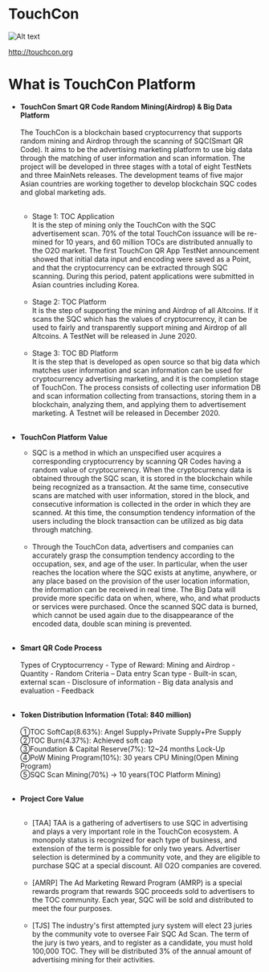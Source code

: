# TouchCon
![Alt text](http://touchcon.io/images/front/symbol_toc.png)

<http://touchcon.org>
# What is TouchCon Platform

* **TouchCon Smart QR Code Random Mining(Airdrop) & Big Data Platform**</br></br>
The TouchCon is a blockchain based cryptocurrency that supports random mining and Airdrop through the scanning of SQC(Smart QR Code). It aims to be the advertising marketing platform to use big data through the matching of user information and scan information. The project will be developed in three stages with a total of eight TestNets and three MainNets releases. The development teams of five major Asian countries are working together to develop blockchain SQC codes and global marketing ads.</br></br>
  * Stage 1: TOC Application</br>
It is the step of mining only the TouchCon with the SQC advertisement scan. 70% of the total TouchCon issuance will be re-mined for 10 years, and 60 million TOCs are distributed annually to the O2O market. The first TouchCon QR App TestNet announcement showed that initial data input and encoding were saved as a Point, and that the cryptocurrency can be extracted through SQC scanning. During this period, patent applications were submitted in Asian countries including Korea.</br></br>
  *  Stage 2: TOC Platform</br>
It is the step of supporting the mining and Airdrop of all Altcoins. If it scans the SQC which has the values of cryptocurrency, it can be used to fairly and transparently support mining and Airdrop of all Altcoins. A TestNet will be released in June 2020.</br></br>
  *  Stage 3: TOC BD Platform</br>
It is the step that is developed as open source so that big data which matches user information and scan information can be used for cryptocurrency advertising marketing, and it is the completion stage of TouchCon. The process consists of collecting user information DB and scan information collecting from transactions, storing them in a blockchain, analyzing them, and applying them to advertisement marketing. A Testnet will be released in December 2020.</br></br>



  
* **TouchCon Platform Value**
  * SQC is a method in which an unspecified user acquires a corresponding cryptocurrency by scanning QR Codes having a random value of cryptocurrency. When the cryptocurrency data is obtained through the SQC scan, it is stored in the blockchain while being recognized as a transaction. At the same time, consecutive scans are matched with user information, stored in the block, and consecutive information is collected in the order in which they are scanned. At this time, the consumption tendency information of the users including the block transaction can be utilized as big data through matching.<br/><br/>
  * Through the TouchCon data, advertisers and companies can accurately grasp the consumption tendency according to the occupation, sex, and age of the user. In particular, when the user reaches the location where the SQC exists at anytime, anywhere, or any place based on the provision of the user location information, the information can be received in real time. The Big Data will provide more specific data on when, where, who, and what products or services were purchased. Once the scanned SQC data is burned, which cannot be used again due to the disappearance of the encoded data, double scan mining is prevented.<br/><br/>


* **Smart QR Code Process**</br></br>
Types of Cryptocurrency - Type of Reward: Mining and Airdrop - Quantity - Random Criteria – Data entry Scan type - Built-in scan, external scan - Disclosure of information - Big data analysis and evaluation - Feedback</br></br>


* **Token Distribution Information (Total: 840 million)**</br></br>
①TOC SoftCap(8.63%): Angel Supply+Private Supply+Pre Supply</br>
②TOC Burn(4.37%): Achieved soft cap</br> 
③Foundation & Capital Reserve(7%): 12~24 months Lock-Up</br>
④PoW Mining Program(10%): 30 years CPU Mining(Open Mining Program)</br>
⑤SQC Scan Mining(70%) → 10 years(TOC Platform Mining)</br></br>


* **Project Core Value**</br></br>
  * [TAA]  TAA is a gathering of advertisers to use SQC in advertising and plays a very important role in the TouchCon ecosystem. A monopoly status is recognized for each type of business, and extension of the term is possible for only two years. Advertiser selection is determined by a community vote, and they are eligible to purchase SQC at a special discount. All O2O companies are covered.</br></br>
  * [AMRP]  The Ad Marketing Reward Program (AMRP) is a special rewards program that rewards SQC proceeds sold to advertisers to the TOC community. Each year, SQC will be sold and distributed to meet the four purposes.</br></br>
  * [TJS]  The industry's first attempted jury system will elect 23 juries by the community vote to oversee Fair SQC Ad Scan. The term of the jury is two years, and to register as a candidate, you must hold 100,000 TOC. They will be distributed 3% of the annual amount of advertising mining for their activities.</br></br>
